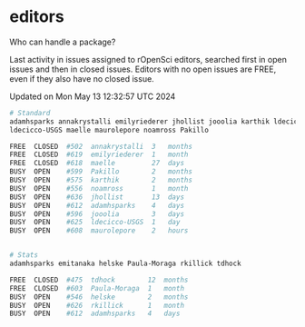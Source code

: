 # editors

Who can handle a package?

Last activity in issues assigned to rOpenSci editors, searched first in open
issues and then in closed issues. Editors with no open issues are FREE, even if
they also have no closed issue.


Updated on Mon May 13 12:32:57 UTC 2024

```bash
# Standard
adamhsparks annakrystalli emilyriederer jhollist jooolia karthik ldecicco
ldecicco-USGS maelle maurolepore noamross Pakillo

FREE  CLOSED  #502  annakrystalli  3   months
FREE  CLOSED  #619  emilyriederer  1   month
FREE  CLOSED  #618  maelle         27  days
BUSY  OPEN    #599  Pakillo        2   months
BUSY  OPEN    #575  karthik        2   months
BUSY  OPEN    #556  noamross       1   month
BUSY  OPEN    #636  jhollist       13  days
BUSY  OPEN    #612  adamhsparks    4   days
BUSY  OPEN    #596  jooolia        3   days
BUSY  OPEN    #625  ldecicco-USGS  1   day
BUSY  OPEN    #608  maurolepore    2   hours


# Stats
adamhsparks emitanaka helske Paula-Moraga rkillick tdhock

FREE  CLOSED  #475  tdhock        12  months
FREE  CLOSED  #603  Paula-Moraga  1   month
BUSY  OPEN    #546  helske        2   months
BUSY  OPEN    #626  rkillick      1   month
BUSY  OPEN    #612  adamhsparks   4   days
```
